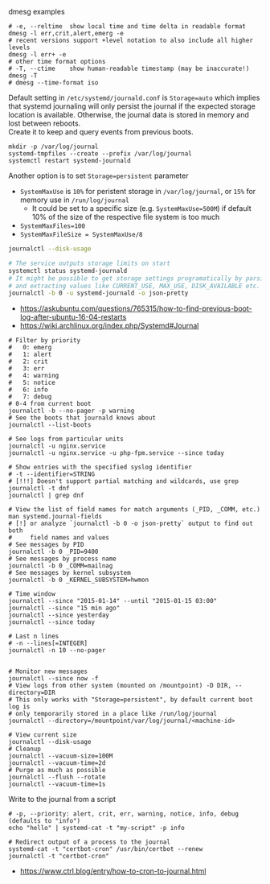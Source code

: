 dmesg examples
```shell
# -e, --reltime  show local time and time delta in readable format
dmesg -l err,crit,alert,emerg -e
# recent versions support +level notation to also include all higher levels
dmesg -l err+ -e
# other time format options
# -T, --ctime    show human-readable timestamp (may be inaccurate!)
dmesg -T
# dmesg --time-format iso
```

Default setting in `/etc/systemd/journald.conf` is `Storage=auto` which implies that systemd journaling will only persist the journal if the expected storage location is available. Otherwise, the journal data is stored in memory and lost between reboots.<br>
Create it to keep and query events from previous boots.
```shell
mkdir -p /var/log/journal
systemd-tmpfiles --create --prefix /var/log/journal
systemctl restart systemd-journald
```
Another option is to set `Storage=persistent` parameter
* `SystemMaxUse` is `10%` for peristent storage in `/var/log/journal`, or `15%` for memory use in `/run/log/journal`
    * It could be set to a specific size (e.g. `SystemMaxUse=500M`) if default 10% of the size of the respective file system is too much
* `SystemMaxFiles=100`
* `SystemMaxFileSize = SystemMaxUse/8`


```bash
journalctl --disk-usage

# The service outputs storage limits on start 
systemctl status systemd-journald
# It might be possible to get storage settings programatically by parsing JSON output
# and extracting values like CURRENT_USE, MAX_USE, DISK_AVAILABLE etc.
journalctl -b 0 -u systemd-journald -o json-pretty
```
* https://askubuntu.com/questions/765315/how-to-find-previous-boot-log-after-ubuntu-16-04-restarts
* https://wiki.archlinux.org/index.php/Systemd#Journal

```shell
# Filter by priority
#   0: emerg
#   1: alert
#   2: crit
#   3: err
#   4: warning
#   5: notice
#   6: info
#   7: debug
# 0-4 from current boot
journalctl -b --no-pager -p warning 
# See the boots that journald knows about
journalctl --list-boots

# See logs from particular units
journalctl -u nginx.service
journalctl -u nginx.service -u php-fpm.service --since today

# Show entries with the specified syslog identifier 
# -t --identifier=STRING
# [!!!] Doesn't support partial matching and wildcards, use grep
journalctl -t dnf
journalctl | grep dnf

# View the list of field names for match arguments (_PID, _COMM, etc.)
man systemd.journal-fields
# [!] or analyze `journalctl -b 0 -o json-pretty` output to find out both
#     field names and values
# See messages by PID
journalctl -b 0 _PID=9400
# See messages by process name
journalctl -b 0 _COMM=mailnag
# See messages by kernel subsystem
journalctl -b 0 _KERNEL_SUBSYSTEM=hwmon

# Time window
journalctl --since "2015-01-14" --until "2015-01-15 03:00"
journalctl --since "15 min ago"
journalctl --since yesterday
journalctl --since today

# Last n lines
# -n --lines[=INTEGER]
journalctl -n 10 --no-pager


# Monitor new messages
journalctl --since now -f
# View logs from other system (mounted on /mountpoint) -D DIR, --directory=DIR
# This only works with "Storage=persistent", by default current boot log is
# only temporarily stored in a place like /run/log/journal
journalctl --directory=/mountpoint/var/log/journal/<machine-id>

# View current size
journalctl --disk-usage
# Cleanup
journalctl --vacuum-size=100M
journalctl --vacuum-time=2d
# Purge as much as possible
journalctl --flush --rotate
journalctl --vacuum-time=1s

```

Write to the journal from a script
```shell
# -p, --priority: alert, crit, err, warning, notice, info, debug (defaults to "info")
echo "hello" | systemd-cat -t "my-script" -p info 

# Redirect output of a process to the journal
systemd-cat -t "certbot-cron" /usr/bin/certbot --renew
journalctl -t "certbot-cron"
```
* https://www.ctrl.blog/entry/how-to-cron-to-journal.html
